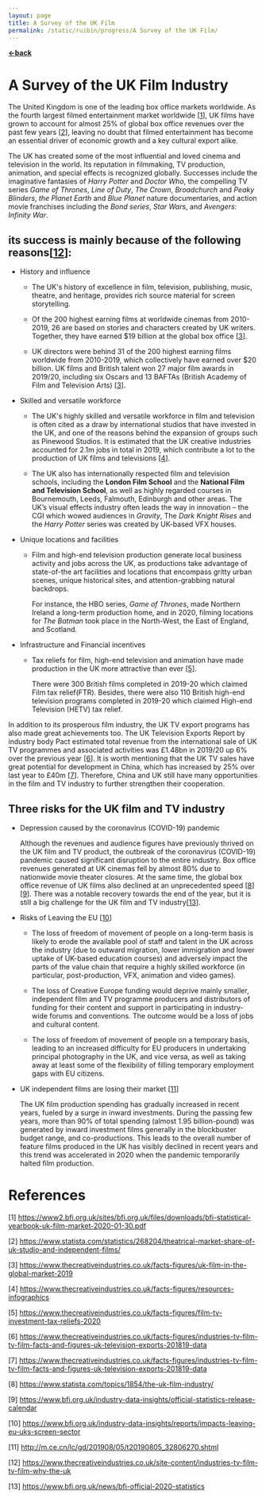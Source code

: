 ```yaml
---
layout: page
title: A Survey of the UK Film
permalink: /static/ruibin/progress/A Survey of the UK Film/
---
```


[**<-back**](/static/ruibin/progress)  

# A Survey of the UK Film Industry

The United Kingdom is one of the leading box office markets worldwide. As the fourth largest filmed entertainment market worldwide [[1](https://www2.bfi.org.uk/sites/bfi.org.uk/files/downloads/bfi-statistical-yearbook-uk-film-market-2020-01-30.pdf)], UK films have grown to account for almost 25% of global box office revenues over the past few years [[2](https://www.statista.com/statistics/268204/theatrical-market-share-of-uk-studio-and-independent-films/)], leaving no doubt that filmed entertainment has become an essential driver of economic growth and a key cultural export alike. 


The UK has created some of the most influential and loved cinema and television in the world. Its reputation in filmmaking, TV production, animation, and special effects is recognized globally. Successes include the imaginative fantasies of *Harry Potter* and *Doctor Who*, the compelling TV series *Game of Thrones*, *Line of Duty*, *The Crown*, *Broadchurch* and *Peaky Blinders*, *the Planet Earth* and *Blue Planet* nature documentaries, and action movie franchises including the *Bond series*, *Star Wars*, and *Avengers: Infinity War*.


##  its success is mainly because of the following reasons[[12](https://www.thecreativeindustries.co.uk/site-content/industries-tv-film-tv-film-why-the-uk)]:
* History and influence
    * The UK's history of excellence in film, television, publishing, music, theatre, and heritage, provides rich source material for screen storytelling. 

    * Of the 200 highest earning films at worldwide cinemas from 2010-2019, 26 are based on stories and characters created by UK writers. Together, they have earned $19 billion at the global box office [[3](https://www.thecreativeindustries.co.uk/facts-figures/uk-film-in-the-global-market-2019)].

    * UK directors were behind 31 of the 200 highest earning films worldwide from 2010-2019, which collectively have earned over $20 billion. UK films and British talent won 27 major film awards in 2019/20, including six Oscars and 13 BAFTAs (British Academy of Film and Television Arts) [[3](https://www.thecreativeindustries.co.uk/facts-figures/uk-film-in-the-global-market-2019)].

* Skilled and versatile workforce
    * The UK's highly skilled and versatile workforce in film and television is often cited as a draw by international studios that have invested in the UK, and one of the reasons behind the expansion of groups such as Pinewood Studios. It is estimated that the UK creative industries accounted for 2.1m jobs in total in 2019, which contribute a lot to the production of UK films and televisions [[4](https://www.thecreativeindustries.co.uk/facts-figures/resources-infographics)].

    * The UK also has internationally respected film and television schools, including the **London Film School** and the **National Film and Television School**, as well as highly regarded courses in Bournemouth, Leeds, Falmouth, Edinburgh and other areas. The UK’s visual effects industry often leads the way in innovation – the CGI which wowed audiences in *Gravity*, The *Dark Knight Rises* and the *Harry Potter* series was created by UK-based VFX houses.

* Unique locations and facilities
    * Film and high-end television production generate local business activity and jobs across the UK, as productions take advantage of state-of-the art facilities and locations that encompass gritty urban scenes, unique historical sites, and attention-grabbing natural backdrops.

        For instance, the HBO series, *Game of Thrones*, made Northern Ireland a long-term production home, and in 2020, filming locations for *The Batman* took place in the North-West, the East of England, and Scotland.


* Infrastructure and Financial incentives
    *  Tax reliefs for film, high-end television and animation have made production in the UK more attractive than ever [[5](https://www.thecreativeindustries.co.uk/facts-figures/film-tv-investment-tax-reliefs-2020)].

        There were 300 British films completed in 2019-20 which claimed Film tax relief(FTR). Besides, there were also 110 British high-end television programs completed in 2019-20 which claimed High-end Television (HETV) tax relief.


In addition to its prosperous film industry, the UK TV export programs has also made great achievements too. The UK Television Exports Report by industry body Pact estimated total revenue from the international sale of UK TV programmes and associated activities was £1.48bn in 2019/20 up 6% over the previous year [[6](https://www.thecreativeindustries.co.uk/facts-figures/industries-tv-film-tv-film-facts-and-figures-uk-television-exports-201819-data)]. It is worth mentioning that the UK TV sales have great potential for development in China, which has increased by 25% over last year to £40m [[7](https://www.thecreativeindustries.co.uk/facts-figures/industries-tv-film-tv-film-facts-and-figures-uk-television-exports-201819-data)]. Therefore, China and UK still have many opportunities in the film and TV industry to further strengthen their cooperation.


## Three risks for the UK film and TV industry

* Depression caused by the coronavirus (COVID-19) pandemic

    Although the revenues and audience figures have previously thrived on the UK film and TV product, the outbreak of the coronavirus (COVID-19) pandemic caused significant disruption to the entire industry. Box office revenues generated at UK cinemas fell by almost 80% due to nationwide movie theater closures. At the same time, the global box office revenue of UK films also declined at an unprecedented speed [[8](https://www.statista.com/topics/1854/the-uk-film-industry/)][[9](https://www.bfi.org.uk/industry-data-insights/official-statistics-release-calendar)]. There was a notable recovery towards the end of the year, but it is still a big challenge for the UK film and TV industry[[13](https://www.bfi.org.uk/news/bfi-official-2020-statistics)]. 


* Risks of Leaving the EU [[10](https://www.bfi.org.uk/industry-data-insights/reports/impacts-leaving-eu-uks-screen-sector)]
    * The loss of freedom of movement of people on a long-term basis is likely  to erode the available pool of staff and talent in the UK across the industry (due to outward migration, lower immigration and lower uptake of UK-based  education courses) and adversely impact the parts of the value chain that  require a highly skilled workforce (in particular, post-production, VFX,  animation and video games).

    * The loss of Creative Europe funding would deprive mainly smaller, independent film and TV programme producers and distributors of funding for their content and support in participating in industry-wide forums and conventions. The outcome would be a loss of jobs and cultural content.


    * The loss of freedom of movement of people on a temporary basis, leading to an increased difficulty for EU producers in undertaking principal photography in the UK, and vice versa, as well as taking away at least some of the flexibility of filling temporary employment gaps with EU citizens.



* UK independent films are losing their market [[11](http://m.ce.cn/lc/gd/201908/05/t20190805_32806270.shtml)]

    The UK film production spending has gradually increased in recent years, fueled by a surge in inward investments. During the passing few years, more than 90% of total spending (almost 1.95 billion-pound) was generated by inward investment films generally in the blockbuster budget range, and co-productions. This leads to the overall number of feature films produced in the UK has visibly declined in recent years and this trend was accelerated in 2020 when the pandemic temporarily halted film production. 
    
  


# References
[1] https://www2.bfi.org.uk/sites/bfi.org.uk/files/downloads/bfi-statistical-yearbook-uk-film-market-2020-01-30.pdf

[2] https://www.statista.com/statistics/268204/theatrical-market-share-of-uk-studio-and-independent-films/

[3] https://www.thecreativeindustries.co.uk/facts-figures/uk-film-in-the-global-market-2019

[4] https://www.thecreativeindustries.co.uk/facts-figures/resources-infographics

[5] https://www.thecreativeindustries.co.uk/facts-figures/film-tv-investment-tax-reliefs-2020

[6] https://www.thecreativeindustries.co.uk/facts-figures/industries-tv-film-tv-film-facts-and-figures-uk-television-exports-201819-data

[7] https://www.thecreativeindustries.co.uk/facts-figures/industries-tv-film-tv-film-facts-and-figures-uk-television-exports-201819-data

[8] https://www.statista.com/topics/1854/the-uk-film-industry/

[9] https://www.bfi.org.uk/industry-data-insights/official-statistics-release-calendar

[10] https://www.bfi.org.uk/industry-data-insights/reports/impacts-leaving-eu-uks-screen-sector

[11] http://m.ce.cn/lc/gd/201908/05/t20190805_32806270.shtml

[12] https://www.thecreativeindustries.co.uk/site-content/industries-tv-film-tv-film-why-the-uk

[13] https://www.bfi.org.uk/news/bfi-official-2020-statistics